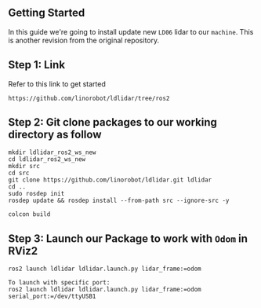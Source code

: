 ## Getting Started 

In this guide we're going to install update new `LD06` lidar to our `machine`. This is another revision from
the original repository.

## Step 1: Link
Refer to this link to get started
```
https://github.com/linorobot/ldlidar/tree/ros2
```

## Step 2: Git clone packages to our working directory as follow
```
mkdir ldlidar_ros2_ws_new
cd ldlidar_ros2_ws_new
mkdir src
cd src
git clone https://github.com/linorobot/ldlidar.git ldlidar
cd ..
sudo rosdep init
rosdep update && rosdep install --from-path src --ignore-src -y

colcon build

```

## Step 3: Launch our Package to work with `Odom` in RViz2
```
ros2 launch ldlidar ldlidar.launch.py lidar_frame:=odom

To launch with specific port:
ros2 launch ldlidar ldlidar.launch.py lidar_frame:=odom serial_port:=/dev/ttyUSB1
```
